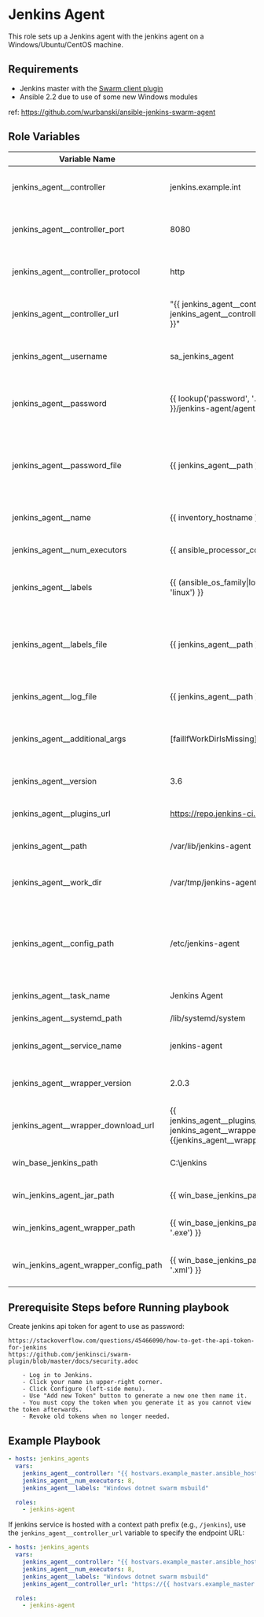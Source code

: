 Jenkins Agent
=============

This role sets up a Jenkins agent with the jenkins agent on a Windows/Ubuntu/CentOS machine.

Requirements
------------

* Jenkins master with the [Swarm client plugin](https://wiki.jenkins-ci.org/display/JENKINS/Swarm+Plugin)
* Ansible 2.2 due to use of some new Windows modules

ref: https://github.com/wurbanski/ansible-jenkins-swarm-agent

Role Variables
--------------

| Variable Name                        | Default                                                                                                                                                 | Description                                                                                       |
|--------------------------------------|---------------------------------------------------------------------------------------------------------------------------------------------------------|---------------------------------------------------------------------------------------------------|
| jenkins_agent__controller            | jenkins.example.int                                                                                                                                          | Host that Jenkins main/controller UI is hosted                                                    |
| jenkins_agent__controller_port            | 8080                                                                                                                                                    | Port that Jenkins main UI is listening on                                                         |
| jenkins_agent__controller_protocol        | http                                                                                                                                                    | Protocol that Jenkins main UI is reachable by                                                     |
| jenkins_agent__controller_url        | "{{ jenkins_agent__controller_protocol }}://{{ jenkins_agent__controller }}:{{ jenkins_agent__controller_port }}" | URL that Jenkins main UI is reachable by                                                     |
| jenkins_agent__username               | sa_jenkins_agent                                                                                                                                          | User account to use while authenticating to                                                       |
| jenkins_agent__password               | {{ lookup('password', '../credentials/{{ inventory_hostname }}/jenkins-agent/agent-password.txt') }}                                                    | A password to authenticate against the Jenkins Master                                             |
| jenkins_agent__password_file          | {{ jenkins_agent__path }}/password.swarm                                                                                                                 | A file to hold the password with which to authenticate against the Jenkins Master                 |
| jenkins_agent__name                   | {{ inventory_hostname }}                                                                                                                                | How this agent will show up in the UI                                                             |
| jenkins_agent__num_executors          | {{ ansible_processor_cores\*2 }}                                                                                                                        | Number of executors for running jobs                                                              |
| jenkins_agent__labels                 | {{ (ansible_os_family\|lower() == 'windows')\|ternary('windows', 'linux') }}                                                                            | A space separated list of labels, for restricting jobs                                            |
| jenkins_agent__labels_file            | {{ jenkins_agent__path }}/labels.swarm                                                                                                                   | A file to hold the labels and add/remove dynamically (Swarm agent 3.3 and above)                 |
| jenkins_agent__log_file               | {{ jenkins_agent__path }}/jenkins-agent.log                                                                                                                      | Where the swarm agent will log to                                                                 |
| jenkins_agent__additional_args        | [failIfWorkDirIsMissing]                                                                                                         | Additional arguments to send to the Swarm agent jar                                              |
| jenkins_agent__version         | 3.6                                                                                                                                                     | Version of the Swarm agent to download                                                           |
| jenkins_agent__plugins_url                  | https://repo.jenkins-ci.org                                                                                                                             | Base URL to download the agent                                                                   |
| jenkins_agent__path                   | /var/lib/jenkins-agent                                                                                                                                        | Path to the swarm agent jar file                                                                 |
| jenkins_agent__work_dir                   | /var/tmp/jenkins-agent                                                                                                                                        | Path for the swarm agent `-fsroot` parameter                                                                 |
| jenkins_agent__config_path            | /etc/jenkins-agent                                                                                                                                            | For CentOS while it is using the init.d setup, this is where the jenkins-agent settings are stored |
| jenkins_agent__task_name              | Jenkins Agent                                                                                                                                    | Description for systemd                                                                           |
| jenkins_agent__systemd_path           | /lib/systemd/system                                                                                                                                     | Path to systemd folder                                                                            |
| jenkins_agent__service_name           | jenkins-agent                                                                                                                                            | Name of the systemd service                                                                       |
| jenkins_agent__wrapper_version | 2.0.3                                                                                                                                                   | Windows Service Wrapper version                                                                   |
| jenkins_agent__wrapper_download_url   | {{ jenkins_agent__plugins_url}}/releases/com/sun/winsw/winsw/{{ jenkins_agent__wrapper_version }}/winsw-{{jenkins_agent__wrapper_version}}-bin.exe | Full URL to the Windows Service Wrapper exe                                                       |
| win_base_jenkins_path                | C:\\jenkins                                                                                                                                             | Base path for the Jenkins agent                                                                   |
| win_jenkins_agent_jar_path            | {{ win_base_jenkins_path }}\\{{ jenkins_agent__jar }}                                                                                             | Path to the Swarm agent jar file                                                                 |
| win_jenkins_agent_wrapper_path        | {{ win_base_jenkins_path }}\\{{ jenkins_agent__jar\|replace('.jar', '.exe') }}                                                                    | Path to the service wrapper exe                                                                   |
| win_jenkins_agent_wrapper_config_path | {{ win_base_jenkins_path }}\\{{ jenkins_agent__jar\|replace('.jar', '.xml') }}                                                                    | Path to the service wrapper config file                                                           |




Prerequisite Steps before Running playbook
------------------------------------------

Create jenkins api token for agent to use as password:

    https://stackoverflow.com/questions/45466090/how-to-get-the-api-token-for-jenkins
    https://github.com/jenkinsci/swarm-plugin/blob/master/docs/security.adoc

        - Log in to Jenkins.
        - Click your name in upper-right corner.
        - Click Configure (left-side menu).
        - Use "Add new Token" button to generate a new one then name it.
        - You must copy the token when you generate it as you cannot view the token afterwards.
        - Revoke old tokens when no longer needed.

Example Playbook
----------------

```yaml
- hosts: jenkins_agents
  vars:
    jenkins_agent__controller: "{{ hostvars.example_master.ansible_host }}",
    jenkins_agent__num_executors: 8,
    jenkins_agent__labels: "Windows dotnet swarm msbuild"

  roles:
    - jenkins-agent
```

If jenkins service is hosted with a context path prefix (e.g., `/jenkins`), use the `jenkins_agent__controller_url` variable to specify the endpoint URL:
```yaml
- hosts: jenkins_agents
  vars:
    jenkins_agent__controller: "{{ hostvars.example_master.ansible_host }}",
    jenkins_agent__num_executors: 8,
    jenkins_agent__labels: "Windows dotnet swarm msbuild"
    jenkins_agent__controller_url: "https://{{ hostvars.example_master.ansible_host }}/jenkins",

  roles:
    - jenkins-agent
```
